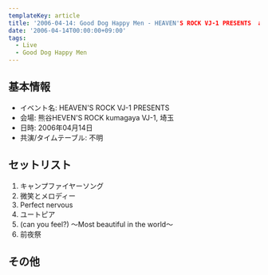 ```yaml
---
templateKey: article
title: '2006-04-14: Good Dog Happy Men - HEAVEN'S ROCK VJ-1 PRESENTS  at 熊谷HEVEN'S ROCK kumagaya VJ-1'
date: '2006-04-14T00:00:00+09:00'
tags:
  - Live
  - Good Dog Happy Men
---
```

## 基本情報

* イベント名: HEAVEN'S ROCK VJ-1 PRESENTS
* 会場: 熊谷HEVEN'S ROCK kumagaya VJ-1, 埼玉
* 日時: 2006年04月14日
* 共演/タイムテーブル: 不明

## セットリスト

1. キャンプファイヤーソング
1. 微笑とメロディー
1. Perfect nervous
1. ユートピア
1. (can you feel?) ～Most beautiful in the world～
1. 前夜祭

## その他

